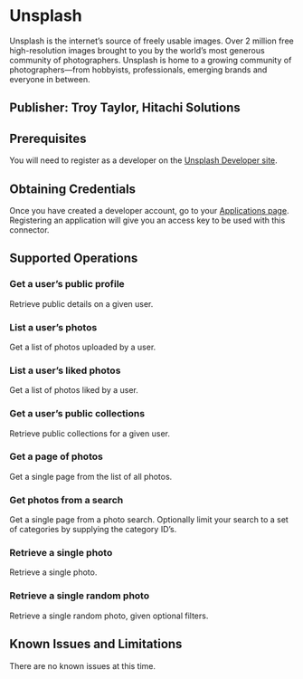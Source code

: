 # Unsplash
Unsplash is the internet’s source of freely usable images. Over 2 million free high-resolution images brought to you by the world’s most generous community of photographers. Unsplash is home to a growing community of photographers—from hobbyists, professionals, emerging brands and everyone in between.

## Publisher: Troy Taylor, Hitachi Solutions

## Prerequisites
You will need to register as a developer on the [Unsplash Developer site](https://unsplash.com/developers).

## Obtaining Credentials
Once you have created a developer account, go to your [Applications page](https://unsplash.com/oauth/applications). Registering an application will give you an access key to be used with this connector.

## Supported Operations
### Get a user’s public profile
Retrieve public details on a given user.
### List a user’s photos
Get a list of photos uploaded by a user.
### List a user’s liked photos
Get a list of photos liked by a user.
### Get a user’s public collections
Retrieve public collections for a given user.
### Get a page of photos
Get a single page from the list of all photos.
### Get photos from a search
Get a single page from a photo search. Optionally limit your search to a set of categories by supplying the category ID’s.
### Retrieve a single photo
Retrieve a single photo.
### Retrieve a single random photo
Retrieve a single random photo, given optional filters.

## Known Issues and Limitations
There are no known issues at this time.
